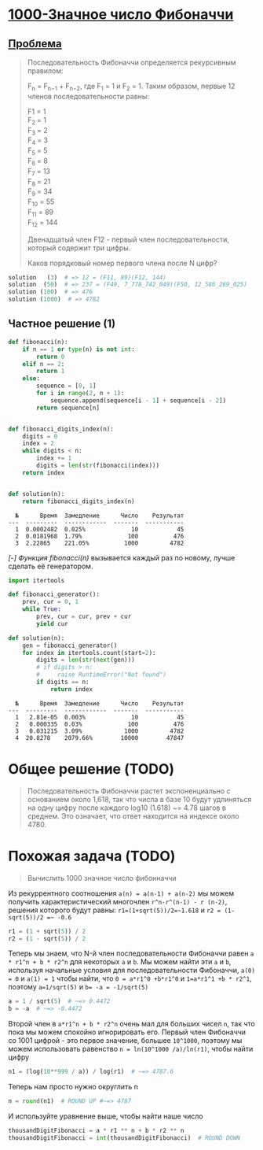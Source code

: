 # [1000-Значное число Фибоначчи](TODO)

## [Проблема](https://euler.jakumo.org/problems/view/25.html)

> Последовательность Фибоначчи определяется рекурсивным правилом:
> 
> F<sub>n</sub> = F<sub>n−1</sub> + F<sub>n−2</sub>, где F<sub>1</sub> = 1 и F<sub>2</sub>  = 1.
> Таким образом, первые 12 членов последовательности равны:
> 
> F1 = 1
> <br>F<sub>2 </sub>= 1
> <br>F<sub>3 </sub>= 2
> <br>F<sub>4 </sub>= 3
> <br>F<sub>5 </sub>= 5
> <br>F<sub>6 </sub>= 8
> <br>F<sub>7 </sub>= 13
> <br>F<sub>8 </sub>= 21
> <br>F<sub>9 </sub>= 34
> <br>F<sub>10</sub> = 55
> <br>F<sub>11</sub> = 89
> <br>F<sub>12</sub> = 144
>
> Двенадцатый член F12 - первый член последовательности, который содержит три цифры.
> 
> Каков порядковый номер первого члена после N цифр?

``` python
solution   (3)  # => 12 = (F11, 89)(F12, 144)
solution  (50)  # => 237 = (F49, 7_778_742_049)(F50, 12_586_269_025)
solution (100)  # => 476
solution (1000)  # => 4782
```

## Частное решение (1)
```python
def fibonacci(n):
    if n == 1 or type(n) is not int:
        return 0
    elif n == 2:
        return 1
    else:
        sequence = [0, 1]
        for i in range(2, n + 1):
            sequence.append(sequence[i - 1] + sequence[i - 2])
        return sequence[n]


def fibonacci_digits_index(n):
    digits = 0
    index = 2
    while digits < n:
        index += 1
        digits = len(str(fibonacci(index)))
    return index


def solution(n):
    return fibonacci_digits_index(n)
```
```text
  №      Время  Замедление      Число    Результат
---  ---------  ------------  -------  -----------
  1  0.0002482  0.025%             10           45
  2  0.0181968  1.79%             100          476
  3  2.22865    221.05%          1000         4782
```
*[-] Функция fibonacci(n)* вызывается каждый раз по новому, лучше сделать её генератором.

```python
import itertools

def fibonacci_generator():
    prev, cur = 0, 1
    while True:
        prev, cur = cur, prev + cur
        yield cur

def solution(n):
    gen = fibonacci_generator()
    for index in itertools.count(start=2):
        digits = len(str(next(gen)))
        # if digits > n:
        #     raise RuntimeError("Not found")
        if digits == n:
            return index
```
```text
  №      Время  Замедление      Число    Результат
---  ---------  ------------  -------  -----------
  1   2.81e-05  0.003%             10           45
  2   0.000335  0.03%             100          476
  3   0.031215  3.09%            1000         4782
  4  20.8278    2079.66%        10000        47847 
```

# Общее решение (TODO)

>Последовательность Фибоначчи растет экспоненциально с основанием около 1,618, так что числа в базе 10 будут удлиняться на одну цифру
после каждого log10 (1.618) ~= 4.78 шагов в среднем. Это означает, что ответ находится на индексе около 4780.

#  Похожая задача (TODO)

>Вычислить 1000 значное число фибонначчи


Из рекуррентного соотношения `a(n) = a(n-1) + a(n-2)` мы можем получить
 характеристический многочлен `r^n-r^(n-1) - r (n-2)`, решения которого будут равны:
 `r1=(1+sqrt(5))/2=~1.618` и `r2 = (1-sqrt(5))/2 =~ -0.6`
```python
r1 = (1 + sqrt(5)) / 2
r2 = (1 - sqrt(5)) / 2
```

Теперь мы знаем, что N-й член последовательности Фибоначчи равен
`a * r1^n + b * r2^n` для некоторых `a` и `b`. Мы можем найти эти `a` и `b`, используя начальные условия для
 последовательности Фибоначчи, `a(0) = 0` и `a(1) = 1`
 чтобы найти, что `0 = a*r1^0 +b*r1^0` и `1=a*r1^1 +b * r2^1`, поэтому `a=1/sqrt(5)` и `b= -a = -1/sqrt(5)`
```python
a = 1 / sqrt(5)  # ~=> 0.4472
b = -a  # ~=> -0.4472
```
Второй член в `a*r1^n + b * r2^n` очень мал для больших чисел `n`,
так что пока мы можем спокойно игнорировать его. Первый член Фибоначчи со 1001 цифрой - это первое значение,
 большее `10^1000`, поэтому мы можем использовать равенство `n = ln(10^1000 /a)/ln(r1)`, чтобы найти цифру

```python
n1 = (log(10**999 / a)) / log(r1)  # ~=> 4787.6
```

Теперь нам просто нужно округлить n
```python
n = round(n1)  # ROUND UP #~=> 4787
```
И используйте уравнение выше, чтобы найти наше число
```python
thousandDigitFibonacci = a * r1 ** n + b * r2 ** n
thousandDigitFibonacci = int(thousandDigitFibonacci)  # ROUND DOWN
```

